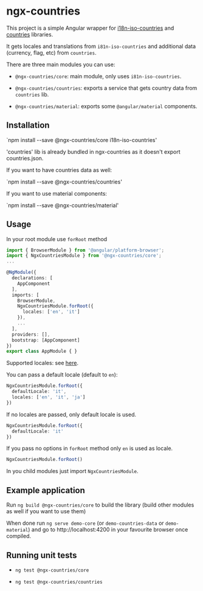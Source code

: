 # ngx-countries

This project is a simple Angular wrapper for [i18n-iso-countries](https://github.com/michaelwittig/node-i18n-iso-countries) and [countries](https://github.com/mledoze/countries) libraries.

It gets locales and translations from `i81n-iso-countries` and additional data (currency, flag, etc) from `countries`.

There are three main modules you can use:

- `@ngx-countries/core`: main module, only uses `i81n-iso-countries`.

- `@ngx-countries/countries`: exports a service that gets country data from `countries` lib.

- `@ngx-countries/material`: exports some `@angular/material` components.

## Installation

`npm install --save @ngx-countries/core i18n-iso-countries'

'countries' lib is already bundled in ngx-countries as it doesn't export countries.json.

If you want to have countries data as well:

`npm install --save @ngx-countries/countries'

If you want to use material components:

`npm install --save @ngx-countries/material'

## Usage

In your root module use `forRoot` method

```typescript
import { BrowserModule } from '@angular/platform-browser';
import { NgxCountriesModule } from '@ngx-countries/core';
...

@NgModule({
  declarations: [
    AppComponent
  ],
  imports: [
    BrowserModule,
    NgxCountriesModule.forRoot({
      locales: ['en', 'it']
    }),
    ...
  ],
  providers: [],
  bootstrap: [AppComponent]
})
export class AppModule { }
```

Supported locales: see [here](https://github.com/michaelwittig/node-i18n-iso-countries#supported-languages-iso-639-1).

You can pass a default locale (default to `en`):

```typescript
NgxCountriesModule.forRoot({
  defaultLocale: 'it',
  locales: ['en', 'it', 'ja']
})
```

If no locales are passed, only default locale is used.

```typescript
NgxCountriesModule.forRoot({
  defaultLocale: 'it'
})
```

If you pass no options in `forRoot` method only `en` is used as locale.

```typescript
NgxCountriesModule.forRoot()
```

In you child modules just import `NgxCountriesModule`.

## Example application

Run `ng build @ngx-countries/core` to build the library (build other modules as well if you want to use them)

When done run `ng serve demo-core` (or `demo-countries-data` or `demo-material`) and go to http://localhost:4200 in your favourite browser once compiled.

## Running unit tests

- `ng test @ngx-countries/core`

- `ng test @ngx-countries/countries`
